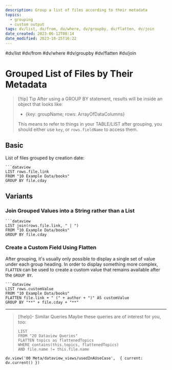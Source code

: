 ```yaml
---
description: Group a list of files according to their metadata
topics:
  - grouping
  - custom output
tags: dv/list, dv/from, dv/where, dv/groupby, dv/flatten, dv/join
date_created: 2023-06-12T08:14
date_modified: 2023-10-25T16:22
---
```


#dv/list #dv/from #dv/where #dv/groupby #dv/flatten #dv/join

# Grouped List of Files by Their Metadata

> [!tip] Tip
> After using a GROUP BY statement, results will be inside an object that looks like:
> - {key: groupName; rows: ArrayOfDataColumns}
>
> This means to refer to things in your TABLE/LIST after grouping, you should either use `key`, or `rows.fieldName` to access them.

## Basic

List of files grouped by creation date:

```
```dataview
LIST rows.file.link
FROM "10 Example Data/books"
GROUP BY file.cday
```

## Variants

### Join Grouped Values into a String rather than a List

```
```dataview
LIST join(rows.file.link, " | ")
FROM "10 Example Data/books"
GROUP BY file.cday
```

### Create a Custom Field Using Flatten

After grouping, it's usually only possible to display a single set of value under each group heading. In order to display something more complex, `FLATTEN` can be used to create a custom value that remains available after the `GROUP BY`.

```
```dataview
LIST rows.customValue
FROM "10 Example Data/books"
FLATTEN file.link + " (" + author + ")" AS customValue
GROUP BY "**" + file.cday + "**"
```

---

<!-- === end of query page ===  -->

> [!help]- Similar Queries
> Maybe these queries are of interest for you, too:
>
> ```dataview
> LIST
> FROM "20 Dataview Queries"
> FLATTEN topics as flattenedTopics
> WHERE contains(this.topics, flattenedTopics)
> AND file.name != this.file.name
> ```

```dataviewjs
dv.view('00 Meta/dataview_views/usedInAUseCase',  { current: dv.current() })
```

